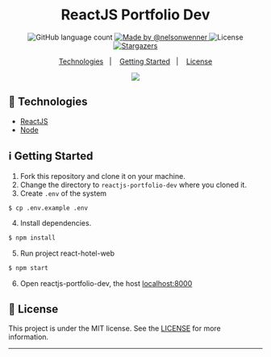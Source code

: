 <h1 align="center">
  ReactJS Portfolio Dev
</h1>

<p align="center">
  <img alt="GitHub language count" src="https://img.shields.io/github/languages/count/nelsonwenner/react-hotel-web?color=%2304D361">

  <a href="https://github.com/nelsondiaas">
    <img alt="Made by @nelsonwenner" src="https://img.shields.io/badge/made%20by-%40nelsonwenner-%2304D361">
  </a>

  <img alt="License" src="https://img.shields.io/badge/license-MIT-%2304D361">

  <a href="https://github.com/nelsondiaas/react-hotel-web/stargazers">
    <img alt="Stargazers" src="https://img.shields.io/github/stars/nelsonwenner/react-hotel-web?style=social">
  </a>
</p>

<p align="center">
  <a href="#technologies">Technologies</a>&nbsp;&nbsp;&nbsp;|&nbsp;&nbsp;&nbsp;
  <a href="#getting-started">Getting Started</a>&nbsp;&nbsp;&nbsp;|&nbsp;&nbsp;&nbsp;
  <a href="#license">License</a>
</p>

<div align="center">
  <img src="https://user-images.githubusercontent.com/40550247/83934170-0c798180-a785-11ea-8332-99d38732a996.png" />
</div>

## :rocket: Technologies

* [ReactJS](https://reactjs.org/)
* [Node](https://nodejs.org/en/)

## :information_source: Getting Started

1. Fork this repository and clone it on your machine.
2. Change the directory to `reactjs-portfolio-dev` where you cloned it.
3. Create `.env` of the system
   
```bash
$ cp .env.example .env
```

4. Install dependencies.
   
```bash
$ npm install
```

5. Run project react-hotel-web
   
```bash
$ npm start
```

6. Open reactjs-portfolio-dev, the host [localhost:8000](http://localhost:8000) 

## :memo: License
This project is under the MIT license. See the [LICENSE](LICENSE.md) for more information.

---
